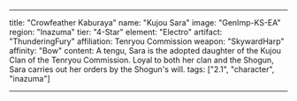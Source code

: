 ---

title: "Crowfeather Kaburaya"
name: "Kujou Sara"
image: "GenImp-KS-EA"
region: "Inazuma"
tier: "4-Star"
element: "Electro"
artifact: "ThunderingFury"
affiliation: Tenryou Commission
weapon: "SkywardHarp"
affinity: "Bow"
content: A tengu, Sara is the adopted daughter of the Kujou Clan of the Tenryou Commission. Loyal to both her clan and the Shogun, Sara carries out her orders by the Shogun's will.
tags: ["2.1", "character", "inazuma"]

---